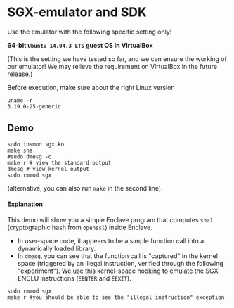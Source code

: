 SGX-emulator and SDK
===

Use the emulator with the following specific setting only!

**64-bit `Ubuntu 14.04.3 LTS` guest OS in VirtualBox** 

(This is the setting we have tested so far, and we can ensure the working of our emulator! We may relieve the requirement on VirtualBox in the future release.)

Before execution, make sure about the right Linux version

```
uname -r
3.19.0-25-generic
```

Demo 
---

```
sudo insmod sgx.ko
make sha
#sudo dmesg -c
make r # view the standard output
dmesg # view kernel output
sudo rmmod sgx
```
(alternative, you can also run `make` in the second line).

#### Explanation

This demo will show you a simple Enclave program that computes `sha1` (cryptographic hash from `openssl`) inside Enclave. 

- In user-space code, it appears to be a simple function call into a dynamically loaded library. 
- In `dmesg`, you can see that the function call is "captured" in the kernel space (triggered by an illegal instruction, verified through the following "experiment"). We use this kernel-space hooking to emulate the SGX ENCLU instructions (`EENTER` and `EEXIT`).

```
sudo rmmod sgx
make r #you should be able to see the "illegal instruction" exception
```
